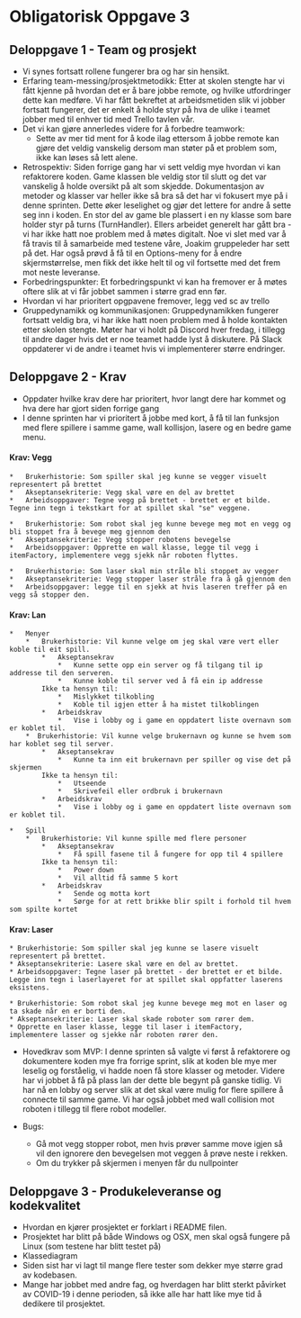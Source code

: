 # Obligatorisk Oppgave 3

## Deloppgave 1 - Team og prosjekt
*   Vi synes fortsatt rollene fungerer bra og har sin hensikt.
*   Erfaring team-messing/prosjektmetodikk: Etter at skolen stengte har vi fått kjenne på hvordan det er å bare jobbe remote,
og hvilke utfordringer dette kan medføre. Vi har fått bekreftet at arbeidsmetiden slik vi jobber fortsatt fungerer, det er 
enkelt å holde styr på hva de ulike i teamet jobber med til enhver tid med Trello tavlen vår.
*   Det vi kan gjøre annerledes videre for å forbedre teamwork:
    * Sette av mer tid ment for å kode ilag ettersom å jobbe remote kan gjøre det veldig vanskelig dersom man støter på et problem som,
    ikke kan løses så lett alene.
*   Retrospektiv: Siden forrige gang har vi sett veldig mye hvordan vi kan refaktorere koden. Game klassen ble veldig stor til slutt
og det var vanskelig å holde oversikt på alt som skjedde. Dokumentasjon av metoder og klasser var heller ikke så bra så det har
vi fokusert mye på i denne sprinten. Dette øker leselighet og gjør det lettere for andre å sette seg inn i koden. En stor del av game ble plassert
i en ny klasse som bare holder styr på turns (TurnHandler). Ellers arbeidet generelt har gått bra - vi har ikke hatt noe problem
med å møtes digitalt. Noe vi slet med var å få travis til å samarbeide med testene våre, Joakim gruppeleder har sett på det. Har også prøvd å få til en Options-meny
for å endre skjermstørrelse, men fikk det ikke helt til og vil fortsette med det frem mot neste leveranse.
*   Forbedringspunkter: Et forbedringspunkt vi kan ha fremover er å møtes oftere slik at vi får jobbet sammen i større grad enn før.
*   Hvordan vi har prioritert opgpavene fremover, legg ved sc av trello
*   Gruppedynamikk og kommunikasjonen: Gruppedynamikken fungerer fortsatt veldig bra, vi har ikke hatt noen problem med å holde
kontakten etter skolen stengte. Møter har vi holdt på Discord hver fredag, i tillegg til andre dager hvis det er noe teamet hadde lyst å diskutere.
På Slack oppdaterer vi de andre i teamet hvis vi implementerer større endringer.

## Deloppgave 2 - Krav
*   Oppdater hvilke krav dere har prioritert, hvor langt dere har kommet og hva dere har gjort siden forrige gang
*   I denne sprinten har vi prioritert å jobbe med kort, å få til lan funksjon med flere spillere i samme game, wall kollisjon, lasere og en bedre game menu.

####   Krav: **Vegg**


    *   Brukerhistorie: Som spiller skal jeg kunne se vegger visuelt representert på brettet
    *   Akseptansekriterie: Vegg skal vøre en del av brettet
    *   Arbeidsoppgaver: Tegne vegg på brettet - brettet er et bilde. Tegne inn tegn i tekstkart for at spillet skal "se" veggene.
        
    *   Brukerhistorie: Som robot skal jeg kunne bevege meg mot en vegg og bli stoppet fra å bevege meg gjennom den
    *   Akseptansekriterie: Vegg stopper robotens bevegelse
    *   Arbeidsoppgaver: Opprette en wall klasse, legge til vegg i itemFactory, implementere vegg sjekk når roboten flyttes.
    
    *   Brukerhistorie: Som laser skal min stråle bli stoppet av vegger 
    *   Akseptansekriterie: Vegg stopper laser stråle fra å gå gjennom den
    *   Arbeidsoppgaver: legge til en sjekk at hvis laseren treffer på en vegg så stopper den.
####   Krav: **Lan**


    *   Menyer
	    *   Brukerhistorie: Vil kunne velge om jeg skal være vert eller koble til eit spill.
		    *   Akseptansekrav
			    *   Kunne sette opp ein server og få tilgang til ip addresse til den serveren.
			    *   Kunne koble til server ved å få ein ip addresse 
			Ikke ta hensyn til:
			    *   Mislykket tilkobling
			    *   Koble til igjen etter å ha mistet tilkoblingen
		    *   Arbeidskrav
			    *   Vise i lobby og i game en oppdatert liste overnavn som er koblet til.
        *  Brukerhistorie: Vil kunne velge brukernavn og kunne se hvem som har koblet seg til server.
		    *   Akseptansekrav
			    *   Kunne ta inn eit brukernavn per spiller og vise det på skjermen
			Ikke ta hensyn til:
			    *   Utseende
			    *   Skrivefeil eller ordbruk i brukernavn
		    *   Arbeidskrav
			    *   Vise i lobby og i game en oppdatert liste overnavn som er koblet til.
 
    *   Spill
        *   Brukerhistorie: Vil kunne spille med flere personer
            *   Akseptansekrav
			    *   Få spill fasene til å fungere for opp til 4 spillere
			Ikke ta hensyn til:
			    *   Power down
			    *   Vil alltid få samme 5 kort
		    *   Arbeidskrav
			    *   Sende og motta kort
			    *   Sørge for at rett brikke blir spilt i forhold til hvem som spilte kortet   
			    
####	Krav: **Laser**


	* Brukerhistorie: Som spiller skal jeg kunne se lasere visuelt representert på brettet.
	* Akseptansekriterie: Lasere skal være en del av brettet.
	* Arbeidsoppgaver: Tegne laser på brettet - der brettet er et bilde. Legge inn tegn i laserlayeret for at spillet skal oppfatter laserens eksistens.

	* Brukerhistorie: Som robot skal jeg kunne bevege meg mot en laser og ta skade når en er borti den.
	* Akseptansekriterie: Laser skal skade roboter som rører dem.
	* Opprette en laser klasse, legge til laser i itemFactory, implementere lasser og sjekke når roboten rører den.
			     
*   Hovedkrav som MVP: I denne sprinten så valgte vi først å refaktorere og dokumentere koden mye fra forrige sprint, slik at koden ble mye mer leselig og forståelig, vi hadde noen få store klasser og metoder.
Videre har vi jobbet å få på plass lan der dette ble begynt på ganske tidlig. Vi har nå en lobby og server slik at det skal være mulig for flere spillere å connecte til samme game. 
Vi har også jobbet med wall collision mot roboten i tillegg til flere robot modeller. 

*   Bugs:
    *   Gå mot vegg stopper robot, men hvis prøver samme move igjen så vil den ignorere den bevegelsen mot veggen å prøve neste i rekken.
    *   Om du trykker på skjermen i menyen får du nullpointer

## Deloppgave 3 - Produkeleveranse og kodekvalitet
*   Hvordan en kjører prosjektet er forklart i README filen.
*   Prosjektet har blitt på både Windows og OSX, men skal også fungere på Linux (som testene har blitt testet på)
*   Klassediagram
*   Siden sist har vi lagt til mange flere tester som dekker mye større grad av kodebasen.
*   Mange har jobbet med andre fag, og hverdagen har blitt sterkt påvirket av COVID-19 i denne perioden, så ikke alle har hatt like mye tid å dedikere til prosjektet.